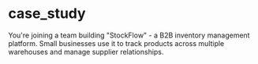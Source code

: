 # case_study
You're joining a team building "StockFlow" - a B2B inventory management platform. Small businesses use it to track products across multiple warehouses and manage supplier relationships.
